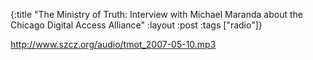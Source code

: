 {:title "The Ministry of Truth: Interview with Michael Maranda about the Chicago Digital Access Alliance"
:layout :post
:tags  ["radio"]}

<http://www.szcz.org/audio/tmot_2007-05-10.mp3>

